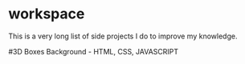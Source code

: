 # workspace
This is a very long list of side projects I do to improve my knowledge.

#3D Boxes Background - HTML, CSS, JAVASCRIPT